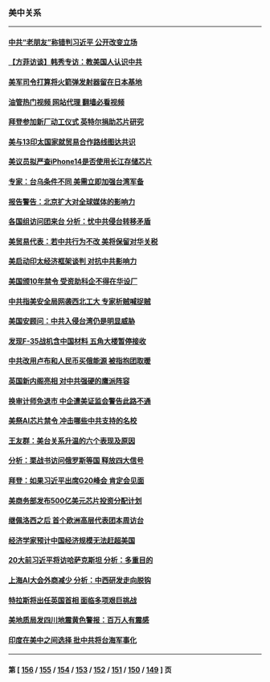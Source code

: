 ### 美中关系
---
#### [中共“老朋友”称错判习近平 公开改变立场](../../pages/nf1412576/n13821789.md?09110045) 
#### [【方菲访谈】韩秀专访：教美国人认识中共](../../pages/nf1412576/n13821310.md?09110045) 
#### [美军司令打算将火箭弹发射器留在日本基地](../../pages/nf1412576/n13821015.md?09110045) 
#### [油管热门视频 网站代理 翻墙必看视频](http://209.222.30.114:81/youtube.html?09110045)
#### [拜登参加新厂动工仪式 英特尔捐助芯片研究](../../pages/nf1412576/n13821014.md?09110045) 
#### [美与13印太国家就贸易合作路线图达共识](../../pages/nf1412576/n13821092.md?09110045) 
#### [美议员拟严查iPhone14是否使用长江存储芯片](../../pages/nf1412576/n13821071.md?09110045) 
#### [专家：台乌条件不同 美需立即加强台湾军备](../../pages/nf1412576/n13820912.md?09110045) 
#### [报告警告：北京扩大对全球媒体的影响力](../../pages/nf1412576/n13820838.md?09110045) 
#### [各国组访问团来台 分析：忧中共侵台转移矛盾](../../pages/nf1412576/n13819749.md?09110045) 
#### [美贸易代表：若中共行为不改 美将保留对华关税](../../pages/nf1412576/n13820256.md?09110045) 
#### [美启动印太经济框架谈判 对抗中共影响力](../../pages/nf1412576/n13819753.md?09110045) 
#### [美国颁10年禁令 受资助科企不得在华设厂](../../pages/nf1412576/n13819710.md?09110045) 
#### [中共指美安全局网袭西北工大 专家析贼喊捉贼](../../pages/nf1412576/n13819395.md?09110045) 
#### [美国安顾问：中共入侵台湾仍是明显威胁](../../pages/nf1412576/n13819553.md?09110045) 
#### [发现F-35战机含中国材料 五角大楼暂停接收](../../pages/nf1412576/n13819533.md?09110045) 
#### [中共改用卢布和人民币买俄能源 被指抱团取暖](../../pages/nf1412576/n13819425.md?09110045) 
#### [英国新内阁亮相 对中共强硬的鹰派阵容](../../pages/nf1412576/n13819202.md?09110045) 
#### [换审计师免退市 中企遭美证监会警告此路不通](../../pages/nf1412576/n13818792.md?09110045) 
#### [美祭AI芯片禁令 冲击哪些中共支持的名校](../../pages/nf1412576/n13818784.md?09110045) 
#### [王友群：美台关系升温的六个表现及原因](../../pages/nf1412576/n13818842.md?09110045) 
#### [分析：栗战书访问俄罗斯等国 释放四大信号](../../pages/nf1412576/n13818785.md?09110045) 
#### [拜登：如果习近平出席G20峰会 肯定会见面](../../pages/nf1412576/n13818775.md?09110045) 
#### [美商务部发布500亿美元芯片投资分配计划](../../pages/nf1412576/n13818517.md?09110045) 
#### [继佩洛西之后 首个欧洲高层代表团本周访台](../../pages/nf1412576/n13818598.md?09110045) 
#### [经济学家预计中国经济规模无法赶超美国](../../pages/nf1412576/n13817987.md?09110045) 
#### [20大前习近平将访哈萨克斯坦 分析：多重目的](../../pages/nf1412576/n13817976.md?09110045) 
#### [上海AI大会外商减少 分析：中西研发走向脱钩](../../pages/nf1412576/n13817869.md?09110045) 
#### [特拉斯将出任英国首相 面临多项艰巨挑战](../../pages/nf1412576/n13817670.md?09110045) 
#### [美地质局发四川地震黄色警报：百万人有震感](../../pages/nf1412576/n13817610.md?09110045) 
#### [印度在美中之间选择 批中共将台海军事化](../../pages/nf1412576/n13817426.md?09110045) 

---
#### 第 [ [156](./156.md?09110045) / [155](./155.md?09110045) / [154](./154.md?09110045) / [153](./153.md?09110045) / [152](./152.md?09110045) / [151](./151.md?09110045) / [150](./150.md?09110045) / [149](./149.md?09110045) ] 页
